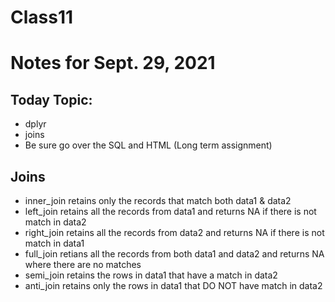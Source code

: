 # Class11

# Notes for Sept. 29, 2021
## Today Topic:
  - dplyr 
  - joins
  - Be sure go over the SQL and HTML (Long term assignment)

## Joins
  - inner_join retains only the records that match both data1 & data2 
  - left_join retains all the records from data1 and returns NA if there is not match in data2
  - right_join retains all the records from data2 and returns NA if there is not match in data1
  - full_join retians all the records from both data1 and data2 and returns NA where there are no matches
  - semi_join retains the rows in data1 that have a match in data2
  - anti_join retains only the rows in data1 that DO NOT have match in data2
